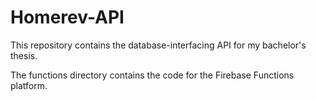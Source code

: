 # Homerev-API
This repository contains the database-interfacing API for my bachelor's thesis.

The functions directory contains the code for the Firebase Functions platform.
